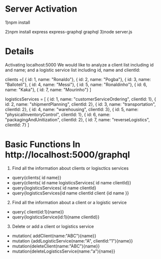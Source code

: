# Server Activation
1)npm install

2)npm install express express-graphql graphql
3)node server.js
# Details
Activating localhost:5000
We would like to analyze a client list including id and name; and a logistic service list including id, name and clientId: 

clients =[
    { id: 1, name: "Ronaldo"},
    { id: 2, name: "Pogba"},
    { id: 3, name: "Balloteli"},
    { id: 4, name: "Messi"},
    { id: 5, name: "Ronaldinho"},
    { id: 6, name: "Kaka"},
    { id: 7, name: "Mourinho"}
]

logisticsServices = [
    { id: 1, name: "customerServiceOrdering", clientId: 1},
    { id: 2, name: "shipmentPlanning", clientId: 2},
    { id: 3, name: "transportation", clientId: 2},
    { id: 4, name: "warehousing", clientId: 3},
    { id: 5, name: "physicalInventoryControl", clientId: 1},
    { id: 6, name: "packagingAndUnitization", clientId: 2},
    { id: 7, name: "reverseLogistics", clientId: 7}
]
# Basic Functions In http://localhost:5000/graphql
1) Find all the information about clients or logisctics services
+ query{clients{ id name}}
+ query{clients{ id name logisticsServices{ id name clientId}}
+ query{logisticsServices{ id name clientId}
+ query{logisticsServices{id name clientId client {id name }}

2) Find all the information about a client or a logistic service
+ query{ client(id:1){name}}
+ query{logisticsService(id:1){name clientId}}

3) Delete or add a client or logistics service
+ mutation{ addClient(name:"ABC"){name}}
+ mutation {addLogisticService(name:"A", clientId:"1"){name}}
+ mutation{deleteClient(name:"ABC"){name}}
+ mutation{deleteLogisticsService(name:"a"){name}}
